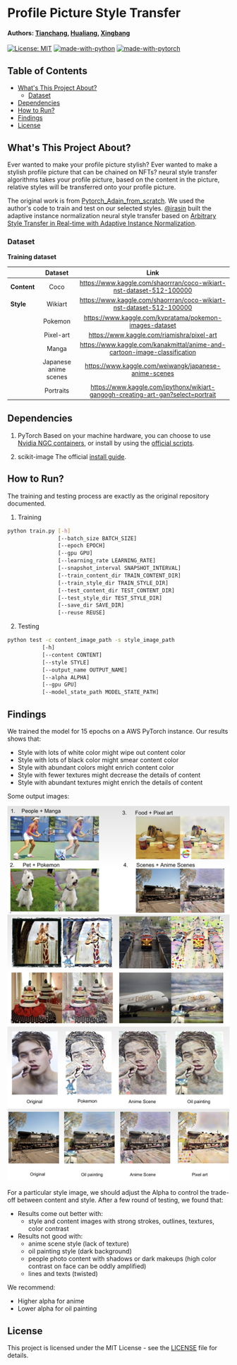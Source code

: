 # Profile Picture Style Transfer
#### Authors: [Tianchang](https://github.com/LTCrazy), [Hualiang](https://github.com/ryanqin), [Xingbang](https://github.com/liux2)

[![License: MIT](https://img.shields.io/badge/License-MIT-yellow.svg)](https://opensource.org/licenses/MIT)
[![made-with-python](https://img.shields.io/badge/Made%20with-Python-1f425f.svg)](https://www.python.org/)
[![made-with-pytorch](https://img.shields.io/badge/Made%20with-PyTorch-orange)](https://pytorch.org/)

## Table of Contents

- [What's This Project About?](#what-s-this-project-about)
  * [Dataset](#dataset)
- [Dependencies](#dependencies)
- [How to Run?](#how-to-run)
- [Findings](#findings)
- [License](#license)

## What's This Project About?

Ever wanted to make your profile picture stylish? Ever wanted to make a stylish
profile picture that can be chained on NFTs? neural style transfer algorithms
takes your profile picture, based on the content in the picture, relative styles
will be transferred onto your profile picture.

The original work is from [Pytorch_Adain_from_scratch](https://github.com/irasin/Pytorch_AdaIN).
We used the author's code to train and test on our selected styles. [@irasin](https://github.com/irasin)
built the adaptive instance normalization neural style transfer based on
[Arbitrary Style Transfer in Real-time with Adaptive Instance Normalization](http://openaccess.thecvf.com/content_ICCV_2017/papers/Huang_Arbitrary_Style_Transfer_ICCV_2017_paper.pdf).

### Dataset

**Training dataset**

|             |      **Dataset**      |                                     **Link**                                     |
|-------------|:---------------------:|:--------------------------------------------------------------------------------:|
| **Content** |          Coco         |       https://www.kaggle.com/shaorrran/coco-wikiart-nst-dataset-512-100000       |
| **Style**   |        Wikiart        |       https://www.kaggle.com/shaorrran/coco-wikiart-nst-dataset-512-100000       |
|             |        Pokemon        |              https://www.kaggle.com/kvpratama/pokemon-images-dataset             |
|             |       Pixel-art       |                    https://www.kaggle.com/riamishra/pixel-art                    |
|             |         Manga         |     https://www.kaggle.com/kanakmittal/anime-and-cartoon-image-classification    |
|             | Japanese anime scenes | https://www.kaggle.com/weiwangk/japanese-anime-scenes                            |
|             |       Portraits       | https://www.kaggle.com/ipythonx/wikiart-gangogh-creating-art-gan?select=portrait |

## Dependencies

1. PyTorch
 Based on your machine hardware, you can choose to use [Nvidia NGC containers](https://catalog.ngc.nvidia.com/orgs/nvidia/containers/pytorch),
 or install by using the [official scripts](https://pytorch.org/get-started/locally/).

2. scikit-image
 The official [install guide](https://scikit-image.org/docs/stable/install.html).

## How to Run?

The training and testing process are exactly as the original repository documented.

1. Training
 ```bash
 python train.py [-h]
                 [--batch_size BATCH_SIZE]
                 [--epoch EPOCH]
                 [--gpu GPU]
                 [--learning_rate LEARNING_RATE]
                 [--snapshot_interval SNAPSHOT_INTERVAL]
                 [--train_content_dir TRAIN_CONTENT_DIR]
                 [--train_style_dir TRAIN_STYLE_DIR]
                 [--test_content_dir TEST_CONTENT_DIR]
                 [--test_style_dir TEST_STYLE_DIR]
                 [--save_dir SAVE_DIR]
                 [--reuse REUSE]
 ```

2. Testing
 ```bash
 python test -c content_image_path -s style_image_path
            [-h]
            [--content CONTENT]
            [--style STYLE]
            [--output_name OUTPUT_NAME]
            [--alpha ALPHA]
            [--gpu GPU]
            [--model_state_path MODEL_STATE_PATH]
```

## Findings

We trained the model for 15 epochs on a AWS PyTorch instance. Our results shows that:

* Style with lots of white color might wipe out content color
* Style with lots of black color might smear content color
* Style with abundant colors might enrich content color
* Style with fewer textures might decrease the details of content
* Style with abundant textures might enrich the details of content

Some output images:

![Styles](readme_img/Styles.png)
![Successful Transfers](readme_img/good_transfers.png)
![People](readme_img/people.png)
![Scene](readme_img/scene.png)

For a particular style image, we should adjust the Alpha to control the trade-off
between content and style. After a few round of testing, we found that:

* Results come out better with:
  * style and content images with strong strokes, outlines, textures, color contrast
* Results not good with:
  * anime scene style (lack of texture)
  * oil painting style (dark background)
  * people photo content with shadows or dark makeups (high color contrast on face can be oddly amplified)
  * lines and texts (twisted)

We recommend:

* Higher alpha for anime
* Lower alpha for oil painting

## License

This project is licensed under the MIT License - see the [LICENSE](LICENSE)
file for details.
